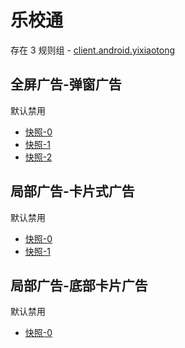 # 乐校通

存在 3 规则组 - [client.android.yixiaotong](/src/apps/client.android.yixiaotong.ts)

## 全屏广告-弹窗广告

默认禁用

- [快照-0](https://i.gkd.li/import/13055837)
- [快照-1](https://i.gkd.li/import/13060116)
- [快照-2](https://i.gkd.li/import/13625511)

## 局部广告-卡片式广告

默认禁用

- [快照-0](https://i.gkd.li/import/13451010)
- [快照-1](https://i.gkd.li/import/13450887)

## 局部广告-底部卡片广告

默认禁用

- [快照-0](https://i.gkd.li/import/13448963)
